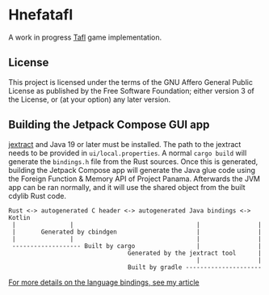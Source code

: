 # Hnefatafl

A work in progress [Tafl](https://en.wikipedia.org/wiki/Tafl_games) game implementation.

## License

This project is licensed under the terms of the GNU Affero General Public License as published by the Free Software Foundation; either version 3 of the License, or (at your option) any later version.

## Building the Jetpack Compose GUI app

[jextract](https://github.com/openjdk/jextract) and Java 19 or later must be installed. The path to the jextract needs to be provided in `ui/local.properties`. A normal `cargo build` will generate the `bindings.h` file from the Rust sources. Once this is generated, building the Jetpack Compose app will generate the Java glue code using the Foreign Function & Memory API of Project Panama. Afterwards the JVM app can be ran normally, and it will use the shared object from the built cdylib Rust code.

```
Rust <-> autogenerated C header <-> autogenerated Java bindings <-> Kotlin
 |               |                                  |                |
 |       Generated by cbindgen                      |                |
 |               |                                  |                |
 ------------------- Built by cargo                 |                |
                                 Generated by the jextract tool      |
                                                    |                |
                                 Built by gradle ---------------------
```

[For more details on the language bindings, see my article](https://skeletonxf.github.io/buildingABridge.html)
